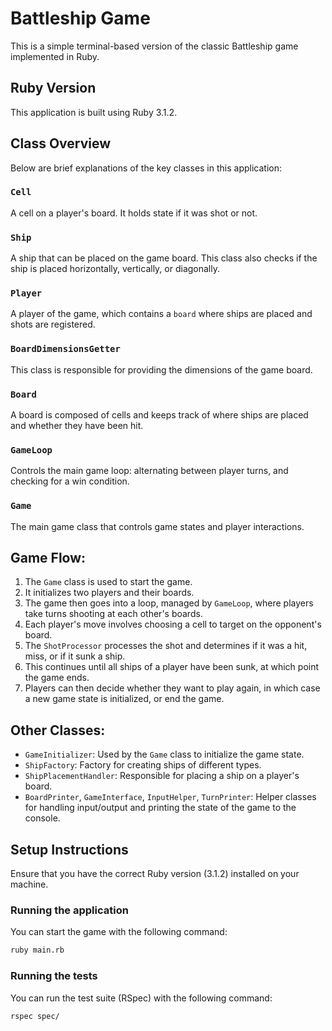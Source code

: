 # Battleship Game

This is a simple terminal-based version of the classic Battleship game implemented in Ruby.

## Ruby Version
This application is built using Ruby 3.1.2.

## Class Overview

Below are brief explanations of the key classes in this application:

### `Cell`
A cell on a player's board. It holds state if it was shot or not.

### `Ship`
A ship that can be placed on the game board. This class also checks if the ship is placed horizontally, vertically, or diagonally.

### `Player`
A player of the game, which contains a `board` where ships are placed and shots are registered.

### `BoardDimensionsGetter`
This class is responsible for providing the dimensions of the game board.

### `Board`
A board is composed of cells and keeps track of where ships are placed and whether they have been hit.

### `GameLoop`
Controls the main game loop: alternating between player turns, and checking for a win condition.

### `Game`
The main game class that controls game states and player interactions.

## Game Flow:

1. The `Game` class is used to start the game.
2. It initializes two players and their boards.
3. The game then goes into a loop, managed by `GameLoop`, where players take turns shooting at each other's boards.
4. Each player's move involves choosing a cell to target on the opponent's board.
5. The `ShotProcessor` processes the shot and determines if it was a hit, miss, or if it sunk a ship.
6. This continues until all ships of a player have been sunk, at which point the game ends.
7. Players can then decide whether they want to play again, in which case a new game state is initialized, or end the game.

## Other Classes:

- `GameInitializer`: Used by the `Game` class to initialize the game state.
- `ShipFactory`: Factory for creating ships of different types.
- `ShipPlacementHandler`: Responsible for placing a ship on a player's board.
- `BoardPrinter`, `GameInterface`, `InputHelper`, `TurnPrinter`: Helper classes for handling input/output and printing the state of the game to the console.


## Setup Instructions

Ensure that you have the correct Ruby version (3.1.2) installed on your machine. 

### Running the application

You can start the game with the following command:

```bash
ruby main.rb
```

### Running the tests

You can run the test suite (RSpec) with the following command:

```bash
rspec spec/
```

